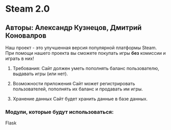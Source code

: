 # Steam 2.0
## Авторы: Александр Кузнецов, Дмитрий Коновалров

Наш проект - это улучшенная версия популярной платформы Steam. 
При помощи нашего проекта вы сможете покупать игры **без** комиссии и играть в них!

1. Требования:
Сайт должен уметь пополнять баланс пользователю, выдавать игры (или нет).

2. Возможности приложения
Сайт может регистрировать пользователей, пополнять их баланс и продавать им игры.

3. Хранение данных
 Сайт будет хранить данные в базе данных.

### Модули, которые будут использоваться:
Flask
